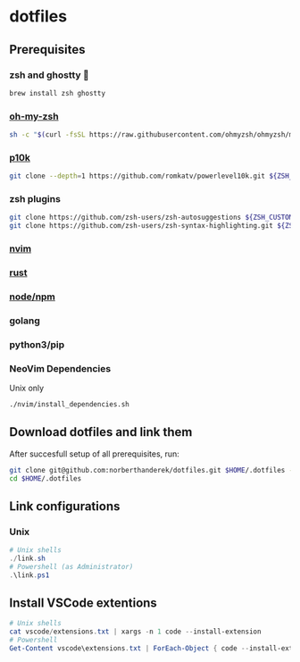 # dotfiles

## Prerequisites
### zsh and ghostty 👻 
```sh
brew install zsh ghostty
```

### [oh-my-zsh](https://ohmyz.sh/#install)
``` sh
sh -c "$(curl -fsSL https://raw.githubusercontent.com/ohmyzsh/ohmyzsh/master/tools/install.sh)"
```

### [p10k](https://github.com/romkatv/powerlevel10k#installation)
```sh
git clone --depth=1 https://github.com/romkatv/powerlevel10k.git ${ZSH_CUSTOM:-$HOME/.oh-my-zsh/custom}/themes/powerlevel10k
```

### zsh plugins
```sh
git clone https://github.com/zsh-users/zsh-autosuggestions ${ZSH_CUSTOM:-~/.oh-my-zsh/custom}/plugins/zsh-autosuggestions
git clone https://github.com/zsh-users/zsh-syntax-highlighting.git ${ZSH_CUSTOM:-~/.oh-my-zsh/custom}/plugins/zsh-syntax-highlighting
```

### [nvim](https://github.com/neovim/neovim/wiki/Building-Neovim)

### [rust](https://www.rust-lang.org/tools/install)

### [node/npm](https://nodejs.org/en/download/package-manager)

### golang

### python3/pip

### NeoVim Dependencies
Unix only
```sh
./nvim/install_dependencies.sh
```

## Download dotfiles and link them
After succesfull setup of all prerequisites, run:
```sh
git clone git@github.com:norberthanderek/dotfiles.git $HOME/.dotfiles --depth 1
cd $HOME/.dotfiles
```

## Link configurations

### Unix
```ps1
# Unix shells
./link.sh
# Powershell (as Administrator)
.\link.ps1
```

## Install VSCode extentions
```ps1
# Unix shells
cat vscode/extensions.txt | xargs -n 1 code --install-extension
# Powershell
Get-Content vscode\extensions.txt | ForEach-Object { code --install-extension $_ }
```
